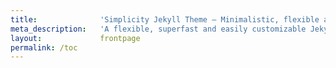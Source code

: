 ```yaml
---
title:              'Simplicity Jekyll Theme – Minimalistic, flexible and full of functions'
meta_description:   'A flexible, superfast and easily customizable Jekyll Theme with no Javascript, different layouts and splendid typography.'
layout:             frontpage
permalink: /toc
---
```

